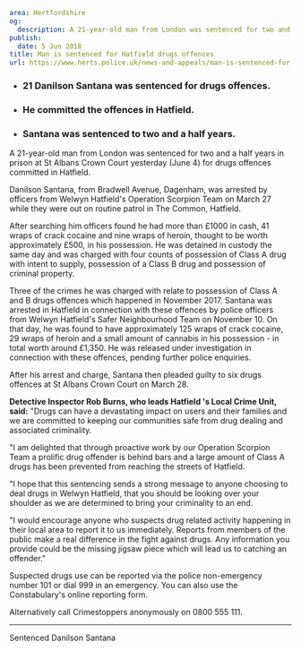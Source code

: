 ```yaml
area: Hertfordshire
og:
  description: A 21-year-old man from London was sentenced for two and a half years in prison at St Albans Crown Court yesterday (June 4) for drugs offences committed in Hatfield.
publish:
  date: 5 Jun 2018
title: Man is sentenced for Hatfield drugs offences
url: https://www.herts.police.uk/news-and-appeals/man-is-sentenced-for-hatfield-drugs-offences-0325B
```

* ### 21 Danilson Santana was sentenced for drugs offences.

 * ### He committed the offences in Hatfield.

 * ### Santana was sentenced to two and a half years.

A 21-year-old man from London was sentenced for two and a half years in prison at St Albans Crown Court yesterday (June 4) for drugs offences committed in Hatfield.

 Danilson Santana, from Bradwell Avenue, Dagenham, was arrested by officers from Welwyn Hatfield's Operation Scorpion Team on March 27 while they were out on routine patrol in The Common, Hatfield.

After searching him officers found he had more than £1000 in cash, 41 wraps of crack cocaine and nine wraps of heroin, thought to be worth approximately £500, in his possession. He was detained in custody the same day and was charged with four counts of possession of Class A drug with intent to supply, possession of a Class B drug and possession of criminal property.

Three of the crimes he was charged with relate to possession of Class A and B drugs offences which happened in November 2017. Santana was arrested in Hatfield in connection with these offences by police officers from Welwyn Hatfield's Safer Neighbourhood Team on November 10. On that day, he was found to have approximately 125 wraps of crack cocaine, 29 wraps of heroin and a small amount of cannabis in his possession - in total worth around £1,350. He was released under investigation in connection with these offences, pending further police enquiries.

After his arrest and charge, Santana then pleaded guilty to six drugs offences at St Albans Crown Court on March 28.

**Detective Inspector Rob Burns, who leads Hatfield 's Local Crime Unit, said:** "Drugs can have a devastating impact on users and their families and we are committed to keeping our communities safe from drug dealing and associated criminality.

"I am delighted that through proactive work by our Operation Scorpion Team a prolific drug offender is behind bars and a large amount of Class A drugs has been prevented from reaching the streets of Hatfield.

"I hope that this sentencing sends a strong message to anyone choosing to deal drugs in Welwyn Hatfield, that you should be looking over your shoulder as we are determined to bring your criminality to an end.

"I would encourage anyone who suspects drug related activity happening in their local area to report it to us immediately. Reports from members of the public make a real difference in the fight against drugs. Any information you provide could be the missing jigsaw piece which will lead us to catching an offender."

Suspected drugs use can be reported via the police non-emergency number 101 or dial 999 in an emergency. You can also use the Constabulary's online reporting form.

Alternatively call Crimestoppers anonymously on 0800 555 111.

** **

Sentenced Danilson Santana
